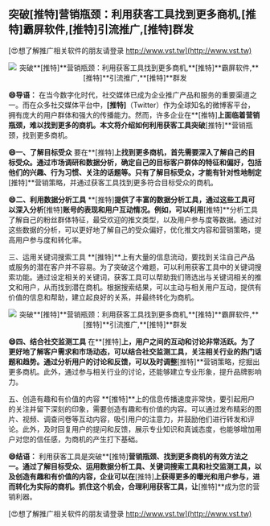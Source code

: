 ## **突破**[推特]**营销瓶颈：利用获客工具找到更多商机,**[推特]**霸屏软件,**[推特]**引流推广,**[推特]**群发**

[😍想了解推广相关软件的朋友请登录 http://www.vst.tw](http://www.vst.tw)

 <center><img src="https://vst.tw/MP4/tuiguang/png/1.png" alt="突破**[推特]**营销瓶颈：利用获客工具找到更多商机,**[推特]**霸屏软件,**[推特]**引流推广,**[推特]**群发"></center>

**😄导语：**
在当今数字化时代，社交媒体已成为企业推广产品和服务的重要渠道之一。而在众多社交媒体平台中，**[推特]**（Twitter）作为全球知名的微博客平台，拥有庞大的用户群体和强大的传播能力。然而，许多企业在**[推特]**上面临着营销瓶颈，难以找到更多的商机。本文将介绍如何利用获客工具突破**[推特]**营销瓶颈，找到更多商机。

**😄一、了解目标受众**
要在**[推特]**上找到更多商机，首先需要深入了解自己的目标受众。通过市场调研和数据分析，确定自己的目标客户群体的特征和偏好，包括他们的兴趣、行为习惯、关注的话题等。只有了解目标受众，才能有针对性地制定**[推特]**营销策略，并通过获客工具找到更多符合目标受众的商机。

**😄二、利用数据分析工具**
**[推特]**提供了丰富的数据分析工具，通过这些工具可以深入分析**[推特]**账号的表现和用户互动情况。例如，可以利用**[推特]**分析工具了解自己的粉丝群体特征，最受欢迎的推文类型，以及用户参与度等数据。通过对这些数据的分析，可以更好地了解自己的受众偏好，优化推文内容和营销策略，提高用户参与度和转化率。

三、运用关键词搜索工具
**[推特]**上有大量的信息流动，要找到关注自己产品或服务的潜在客户并不容易。为了突破这个难题，可以利用获客工具中的关键词搜索功能。通过设定相关的关键词，获客工具可以帮助我们筛选出与关键词相关的推文和用户，从而找到潜在商机。根据搜索结果，可以主动与相关用户互动，提供有价值的信息和帮助，建立起良好的关系，并最终转化为商机。

 <center><img src="https://vst.tw/MP4/tuiguang/png/3.png" alt="突破**[推特]**营销瓶颈：利用获客工具找到更多商机,**[推特]**霸屏软件,**[推特]**引流推广,**[推特]**群发"></center>

**😄四、结合社交监测工具**
在**[推特]**上，用户之间的互动和讨论非常活跃。为了更好地了解客户需求和市场动态，可以结合社交监测工具，关注相关行业的热门话题和趋势。通过分析用户的讨论和反馈，可以及时调整**[推特]**营销策略，挖掘出更多商机。此外，通过参与相关行业的讨论，还能够建立专业形象，提升品牌影响力。

五、创造有趣和有价值的内容
**[推特]**上的信息传播速度非常快，要引起用户的关注并留下深刻的印象，需要创造有趣和有价值的内容。可以通过发布精彩的图片、视频、调查问卷等互动内容，吸引用户的注意力，并鼓励他们进行转发和评论。此外，及时回复用户的提问和反馈，展示专业知识和真诚态度，也能够增加用户对您的信任感，为商机的产生打下基础。

**😄结语：**
利用获客工具是突破**[推特]**营销瓶颈、找到更多商机的有效方法之一。通过了解目标受众、运用数据分析工具、关键词搜索工具和社交监测工具，以及创造有趣和有价值的内容，企业可以在**[推特]**上获得更多的曝光和用户参与，进而转化为实际的商机。抓住这个机会，合理利用获客工具，让**[推特]**成为您的营销利器。

[😍想了解推广相关软件的朋友请登录 http://www.vst.tw](http://www.vst.tw)



